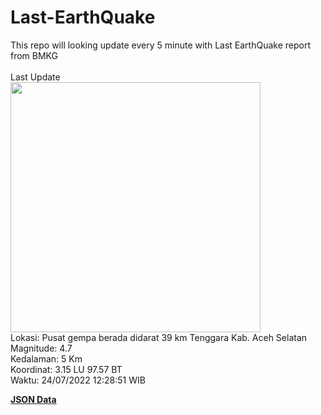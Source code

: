 # Last-EarthQuake
This repo will looking update every 5 minute with Last EarthQuake report from BMKG
<br>
<br>
Last Update
<br>
<img src="https://ews.bmkg.go.id/TEWS/data/20220724122851.mmi.jpg" width="400"/>
<br>
Lokasi: Pusat gempa berada didarat 39 km Tenggara Kab. Aceh Selatan <br>
Magnitude: 4.7 <br>
Kedalaman: 5 Km <br>
Koordinat: 3.15 LU 97.57 BT <br>
Waktu: 24/07/2022 12:28:51 WIB <br>

<a href="./data/data.json">**JSON Data**</a>
